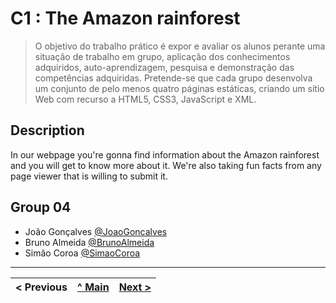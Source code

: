 # C1 : The Amazon rainforest


> O objetivo do trabalho prático é expor e avaliar os alunos perante uma situação de trabalho em
grupo, aplicação dos conhecimentos adquiridos, auto-aprendizagem, pesquisa e demonstração das
competências adquiridas.
Pretende-se que cada grupo desenvolva um conjunto de pelo menos quatro páginas estáticas,
criando um sítio Web com recurso a HTML5, CSS3, JavaScript e XML.

## Description

In our webpage you're gonna find information about the Amazon rainforest and you will get to know more about it. We're also taking fun facts from any page viewer that is willing to submit it. 


## Group 04

* João Gonçalves [@JoaoGoncalves](https://github.com/joaogoncalves7)
* Bruno Almeida [@BrunoAlmeida](https://github.com/TheHike)
* Simão Coroa [@SimaoCoroa](https://github.com/SimaoCoroa)



---
< Previous | [^ Main](../../../) | [Next >](c2.md)
:--- | :---: | ---: 
